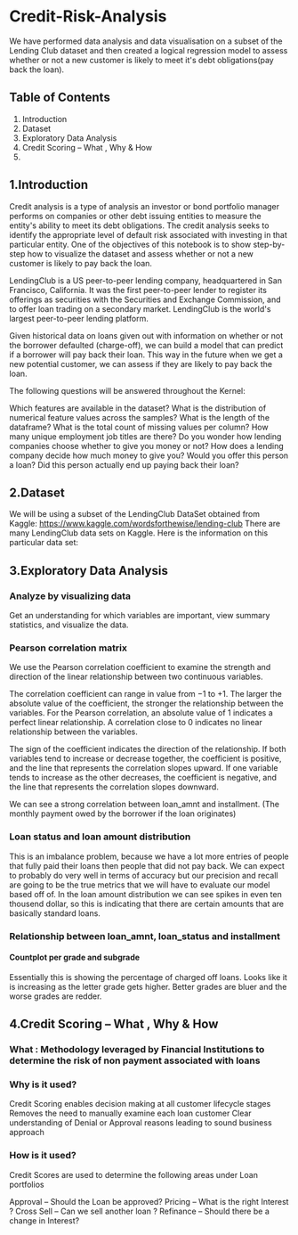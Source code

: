 # Credit-Risk-Analysis
We have performed data analysis and data visualisation on a subset of the Lending Club dataset and then created a logical regression model to  assess whether or not a new customer is likely to meet it's debt obligations(pay back the loan).

## Table of Contents
1. Introduction
2. Dataset
3. Exploratory Data Analysis
4. Credit Scoring – What , Why & How 
5.

## 1.Introduction
Credit analysis is a type of analysis an investor or bond portfolio manager performs on companies or other debt issuing entities to measure the entity's ability to meet its debt obligations. The credit analysis seeks to identify the appropriate level of default risk associated with investing in that particular entity.
One of the objectives of this notebook is to show step-by-step how to visualize the dataset and assess whether or not a new customer is likely to pay back the loan.

LendingClub is a US peer-to-peer lending company, headquartered in San Francisco, California. It was the first peer-to-peer lender to register its offerings as securities with the Securities and Exchange Commission, and to offer loan trading on a secondary market. LendingClub is the world's largest peer-to-peer lending platform.

Given historical data on loans given out with information on whether or not the borrower defaulted (charge-off), we can build a model that can predict if a borrower will pay back their loan. This way in the future when we get a new potential customer, we can assess if they are likely to pay back the loan.

The following questions will be answered throughout the Kernel:

Which features are available in the dataset?
What is the distribution of numerical feature values across the samples?
What is the length of the dataframe?
What is the total count of missing values per column?
How many unique employment job titles are there?
Do you wonder how lending companies choose whether to give you money or not?
How does a lending company decide how much money to give you?
Would you offer this person a loan?
Did this person actually end up paying back their loan?

## 2.Dataset

We will be using a subset of the LendingClub DataSet obtained from Kaggle: https://www.kaggle.com/wordsforthewise/lending-club
There are many LendingClub data sets on Kaggle. Here is the information on this particular data set:

## 3.Exploratory Data Analysis

### Analyze by visualizing data
Get an understanding for which variables are important, view summary statistics, and visualize the data.

### Pearson correlation matrix
We use the Pearson correlation coefficient to examine the strength and direction of the linear relationship between two continuous variables.

The correlation coefficient can range in value from −1 to +1. The larger the absolute value of the coefficient, the stronger the relationship between the variables. For the Pearson correlation, an absolute value of 1 indicates a perfect linear relationship. A correlation close to 0 indicates no linear relationship between the variables.

The sign of the coefficient indicates the direction of the relationship. If both variables tend to increase or decrease together, the coefficient is positive, and the line that represents the correlation slopes upward. If one variable tends to increase as the other decreases, the coefficient is negative, and the line that represents the correlation slopes downward.

We can see a strong correlation between loan_amnt and installment. (The monthly payment owed by the borrower if the loan originates)

### Loan status and loan amount distribution
This is an imbalance problem, because we have a lot more entries of people that fully paid their loans then people that did not pay back.
We can expect to probably do very well in terms of accuracy but our precision and recall are going to be the true metrics that we will have to evaluate our model based off of.
In the loan amount distribution we can see spikes in even ten thousend dollar, so this is indicating that there are certain amounts that are basically standard loans.

### Relationship between loan_amnt, loan_status and installment
#### Countplot per grade and subgrade
Essentially this is showing the percentage of charged off loans.
Looks like it is increasing as the letter grade gets higher.
Better grades are bluer and the worse grades are redder.

## 4.Credit Scoring – What , Why & How 
### What : Methodology leveraged by Financial Institutions to determine the risk of non payment associated with loans 
### Why is it used?
Credit Scoring enables decision making at all customer lifecycle stages
Removes the need to manually examine each loan customer
Clear understanding of Denial or Approval reasons leading to sound business approach

### How is it used?
Credit Scores are used to determine the following areas under Loan portfolios

Approval – Should the Loan be approved?
Pricing – What is the right Interest ?
Cross Sell – Can we sell another loan ?
Refinance – Should there be a change in Interest?


